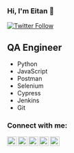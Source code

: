 ### Hi, I'm Eitan 👋

[![Twitter Follow](https://img.shields.io/twitter/follow/epeles?color=1DA1F2&logo=twitter&style=for-the-badge)](https://twitter.com/intent/follow?original_referer=https%3A%2F%2Fgithub.com%2Fepeles&screen_name=epeles)

## QA Engineer

- Python
- JavaScript
- Postman
- Selenium
- Cypress
- Jenkins
- Git

### Connect with me:

[<img align="left" alt="epeles | Twitter" width="22px" src="https://cdn.jsdelivr.net/npm/simple-icons@v3/icons/twitter.svg" />][twitter]
[<img align="left" alt="epeles | Facebook" width="22px" src="https://cdn.jsdelivr.net/npm/simple-icons@v3/icons/facebook.svg" />][facebook]
[<img align="left" alt="epeles | LinkedIn" width="22px" src="https://cdn.jsdelivr.net/npm/simple-icons@v3/icons/linkedin.svg" />][linkedin]
[<img align="left" alt="epeles | Instagram" width="22px" src="https://cdn.jsdelivr.net/npm/simple-icons@v3/icons/instagram.svg" />][instagram]
[<img align="left" alt="epeles | Website" width="22px" src="https://cdn.jsdelivr.net/npm/simple-icons@v3/icons/sitepoint.svg" />][website]

[twitter]: https://twitter.com/epeles
[facebook]: https://www.facebook.com/epeles
[instagram]: https://instagram.com/epeles
[linkedin]: https://linkedin.com/in/epeles
[website]: https://epeles.github.io/resume
